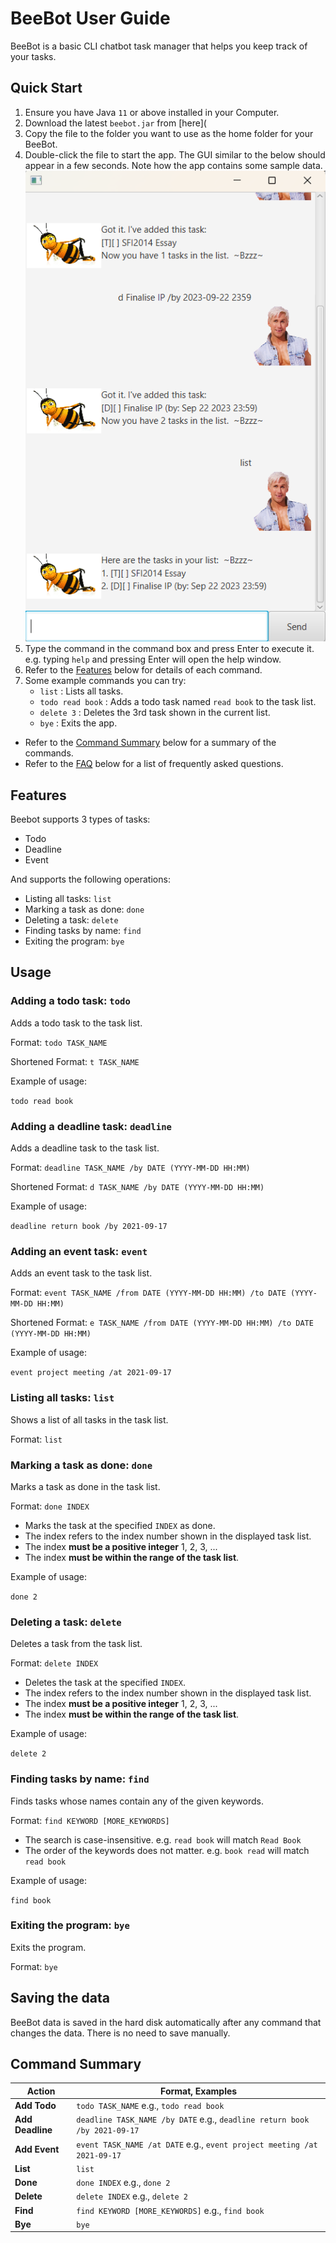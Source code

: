 # BeeBot User Guide

BeeBot is a basic CLI chatbot task manager that helps you keep track of your tasks.

## Quick Start

1. Ensure you have Java `11` or above installed in your Computer.   
2. Download the latest `beebot.jar` from [here](
3. Copy the file to the folder you want to use as the home folder for your BeeBot.
4. Double-click the file to start the app. The GUI similar to the below should appear in a few seconds. Note how the app contains some sample data.
![Ui](Ui.png)
5. Type the command in the command box and press Enter to execute it. e.g. typing `help` and pressing Enter will open the help window.
6. Refer to the [Features](#features) below for details of each command.
7. Some example commands you can try:
    * `list` : Lists all tasks.
    * `todo read book` : Adds a todo task named `read book` to the task list.
    * `delete 3` : Deletes the 3rd task shown in the current list.
    * `bye` : Exits the app.
* Refer to the [Command Summary](#command-summary) below for a summary of the commands.
* Refer to the [FAQ](#faq) below for a list of frequently asked questions.

## Features

Beebot supports 3 types of tasks:
* Todo
* Deadline
* Event

And supports the following operations:
* Listing all tasks: `list`
* Marking a task as done: `done`
* Deleting a task: `delete`
* Finding tasks by name: `find`
* Exiting the program: `bye`

## Usage

### Adding a todo task: `todo`

Adds a todo task to the task list.

Format: `todo TASK_NAME`

Shortened Format: `t TASK_NAME`

Example of usage:

`todo read book`


### Adding a deadline task: `deadline`

Adds a deadline task to the task list.

Format: `deadline TASK_NAME /by DATE (YYYY-MM-DD HH:MM)`

Shortened Format: `d TASK_NAME /by DATE (YYYY-MM-DD HH:MM)`

Example of usage:

`deadline return book /by 2021-09-17`

### Adding an event task: `event`

Adds an event task to the task list.

Format: `event TASK_NAME /from DATE (YYYY-MM-DD HH:MM) /to DATE (YYYY-MM-DD HH:MM)`

Shortened Format: `e TASK_NAME /from DATE (YYYY-MM-DD HH:MM) /to DATE (YYYY-MM-DD HH:MM)`

Example of usage:

`event project meeting /at 2021-09-17`

### Listing all tasks: `list`

Shows a list of all tasks in the task list.

Format: `list`

### Marking a task as done: `done`

Marks a task as done in the task list.

Format: `done INDEX`

* Marks the task at the specified `INDEX` as done.
* The index refers to the index number shown in the displayed task list.
* The index **must be a positive integer** 1, 2, 3, ...
* The index **must be within the range of the task list**.

Example of usage:

`done 2`

### Deleting a task: `delete`

Deletes a task from the task list.

Format: `delete INDEX`

* Deletes the task at the specified `INDEX`.
* The index refers to the index number shown in the displayed task list.
* The index **must be a positive integer** 1, 2, 3, ...
* The index **must be within the range of the task list**.

Example of usage:

`delete 2`

### Finding tasks by name: `find`

Finds tasks whose names contain any of the given keywords.

Format: `find KEYWORD [MORE_KEYWORDS]`

* The search is case-insensitive. e.g. `read book` will match `Read Book`
* The order of the keywords does not matter. e.g. `book read` will match `read book`

Example of usage:

`find book`

### Exiting the program: `bye`

Exits the program.

Format: `bye`

## Saving the data
BeeBot data is saved in the hard disk automatically after any command that changes the data. There is no need to save manually.

## Command Summary

Action | Format, Examples
--------|------------------
**Add Todo** | `todo TASK_NAME` e.g., `todo read book`
**Add Deadline** | `deadline TASK_NAME /by DATE` e.g., `deadline return book /by 2021-09-17`
**Add Event** | `event TASK_NAME /at DATE` e.g., `event project meeting /at 2021-09-17`
**List** | `list`
**Done** | `done INDEX` e.g., `done 2`
**Delete** | `delete INDEX` e.g., `delete 2`
**Find** | `find KEYWORD [MORE_KEYWORDS]` e.g., `find book`
**Bye** | `bye`

